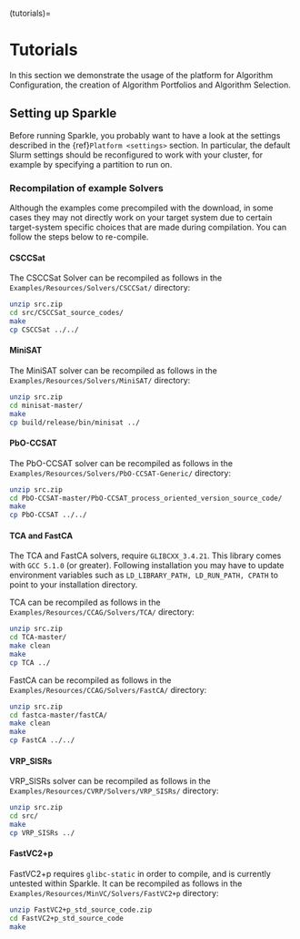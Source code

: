 (tutorials)=
# Tutorials

In this section we demonstrate the usage of the platform for Algorithm Configuration, the creation of Algorithm Portfolios and Algorithm Selection.

## Setting up Sparkle

Before running Sparkle, you probably want to have a look at the settings described in the {ref}`Platform <settings>` section.
In particular, the default Slurm settings should be reconfigured to work with your cluster, for example by specifying a partition to run on.

### Recompilation of example Solvers

Although the examples come precompiled with the download, in some cases they may not directly work on your target system due to certain target-system specific choices that are made during compilation. You can follow the steps below to re-compile.

#### CSCCSat

The CSCCSat Solver can be recompiled as follows in the `Examples/Resources/Solvers/CSCCSat/` directory:

```bash
unzip src.zip
cd src/CSCCSat_source_codes/
make
cp CSCCSat ../../
```

#### MiniSAT

The MiniSAT solver can be recompiled as follows in the `Examples/Resources/Solvers/MiniSAT/` directory:

```bash
unzip src.zip
cd minisat-master/
make
cp build/release/bin/minisat ../
```

#### PbO-CCSAT
The PbO-CCSAT solver can be recompiled as follows in the `Examples/Resources/Solvers/PbO-CCSAT-Generic/` directory:

```bash
unzip src.zip
cd PbO-CCSAT-master/PbO-CCSAT_process_oriented_version_source_code/
make
cp PbO-CCSAT ../../
```

#### TCA and FastCA
The TCA and FastCA solvers, require `GLIBCXX_3.4.21`. This library comes with `GCC 5.1.0` (or greater). Following installation you may have to update environment variables such as `LD_LIBRARY_PATH, LD_RUN_PATH, CPATH` to point to your installation directory.

TCA can be recompiled as follows in the
`Examples/Resources/CCAG/Solvers/TCA/` directory:

```bash
unzip src.zip
cd TCA-master/
make clean
make
cp TCA ../
```

FastCA can be recompiled as follows in the `Examples/Resources/CCAG/Solvers/FastCA/` directory:

```bash
unzip src.zip
cd fastca-master/fastCA/
make clean
make
cp FastCA ../../
```

#### VRP_SISRs

VRP_SISRs solver can be recompiled as follows in the `Examples/Resources/CVRP/Solvers/VRP_SISRs/` directory:

```bash
unzip src.zip
cd src/
make
cp VRP_SISRs ../
```

#### FastVC2+p

FastVC2+p requires `glibc-static` in order to compile, and is currently untested within Sparkle.
It can be recompiled as follows in the `Examples/Resources/MinVC/Solvers/FastVC2+p` directory:

```bash
unzip FastVC2+p_std_source_code.zip
cd FastVC2+p_std_source_code
make

```

```{include} ../../Examples/configuration_runtime.md
```

```{include} ../../Examples/configuration_quality.md
```

```{include} ../../Examples/configuration_randomforest.md
```

```{include} ../../Examples/parallel_portfolio_runtime.md
```

```{include} ../../Examples/selection.md
```

```{include} ../../Examples/selection_multi-file_instance.md
```
